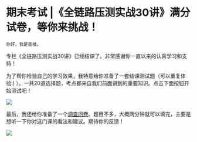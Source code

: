 # 期末考试 |《全链路压测实战30讲》满分试卷，等你来挑战！

    你好，我是高楼。

专栏《全链路压测实战30讲》已经结课了。非常感谢你一直以来的认真学习和支持！

为了帮你检验自己的学习效果，我特意给你准备了一套结课测试题（可以重复体验:) ）。一共20道选择题，考点都来自我们前面讲到的重要知识。点击下面按钮开始测试吧！

[![](https://static001.geekbang.org/resource/image/28/a4/28d1be62669b4f3cc01c36466bf811a4.png?wh=1142*201)](http://time.geekbang.org/quiz/intro?act_id=1449&exam_id=3660)

最后，我还给你准备了一个[调查问卷](https://jinshuju.net/f/uO5dGy)。题目不多，大概两分钟就可以填完，主要是想听一下你对这门课的看法和建议。期待你的反馈！

[![](https://static001.geekbang.org/resource/image/8d/66/8d4384c388680e230d011f52f4a37866.jpg?wh=1142x801)](https://jinshuju.net/f/uO5dGy)
    